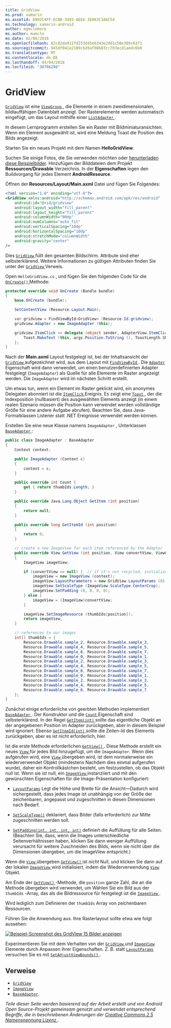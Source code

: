 ```yaml
---
title: GridView
ms.prod: xamarin
ms.assetid: 6992C4FF-ECBB-3493-AEE6-3E063C1A8C54
ms.technology: xamarin-android
author: mgmclemore
ms.author: mamcle
ms.date: 02/06/2018
ms.openlocfilehash: 82c82de912fd253d45e6343e2dd1c50e389c6371
ms.sourcegitcommit: 945df041e2180cb20af08b83cc703ecd1aedc6b0
ms.translationtype: MT
ms.contentlocale: de-DE
ms.lasthandoff: 04/04/2018
ms.locfileid: "30766298"
---
```

# <a name="gridview"></a>GridView

[`GridView`](https://developer.xamarin.com/api/type/Android.Widget.GridView/) ist eine [ `ViewGroup` ](https://developer.xamarin.com/api/type/Android.Views.ViewGroup/) , die Elemente in einem zweidimensionalen, bildlauffähigen Datenblatt anzeigt. Der Rasterelemente werden automatisch eingefügt, um das Layout mithilfe einer [ `ListAdapter` ](https://developer.xamarin.com/api/property/Android.App.ListActivity.ListAdapter/).

In diesem Lernprogramm erstellen Sie ein Raster mit Bildminiaturansichten. Wenn ein Element ausgewählt ist, wird eine Meldung Toast die Position des Bilds angezeigt.

Starten Sie ein neues Projekt mit dem Namen **HelloGridView**.

Suchen Sie einige Fotos, die Sie verwenden möchten oder [herunterladen diese Beispielbilder](http://developer.android.com/shareables/sample_images.zip). Hinzufügen der Bilddateien dem Projekt **Ressourcen/Drawable** Verzeichnis. In der **Eigenschaften** legen den Buildvorgang für jedes Element **AndroidResource**.

Öffnen der **Resources/Layout/Main.axml** Datei und fügen Sie Folgendes:

```xml
<?xml version="1.0" encoding="utf-8"?>
<GridView xmlns:android="http://schemas.android.com/apk/res/android"
    android:id="@+id/gridview"
    android:layout_width="fill_parent"
    android:layout_height="fill_parent"
    android:columnWidth="90dp"
    android:numColumns="auto_fit"
    android:verticalSpacing="10dp"
    android:horizontalSpacing="10dp"
    android:stretchMode="columnWidth"
    android:gravity="center"
/>
```

Dies [ `GridView` ](https://developer.xamarin.com/api/type/Android.Widget.GridView/) füllt den gesamten Bildschirm. Attribute sind eher selbsterklärend. Weitere Informationen zu gültigen Attributen finden Sie unter der [ `GridView` ](https://developer.xamarin.com/api/type/Android.Widget.GridView/) Verweis.

Open `HelloGridView.cs` , und fügen Sie den folgenden Code für die [ `OnCreate()` ](https://developer.xamarin.com/api/member/Android.App.Activity.OnCreate/p/Android.OS.Bundle/) Methode:

```csharp
protected override void OnCreate (Bundle bundle)
{
    base.OnCreate (bundle);

    SetContentView (Resource.Layout.Main);

    var gridview = FindViewById<GridView> (Resource.Id.gridview);
    gridview.Adapter = new ImageAdapter (this);

    gridview.ItemClick += delegate (object sender, AdapterView.ItemClickEventArgs args) {
        Toast.MakeText (this, args.Position.ToString (), ToastLength.Short).Show ();
    };
}
```

Nach der **Main.axml** Layout festgelegt ist, bei der Inhaltsansicht der [ `GridView` ](https://developer.xamarin.com/api/type/Android.Widget.GridView/) aufgezeichnet wird, aus dem Layout mit [ `FindViewById` ](https://developer.xamarin.com/api/member/Android.App.Activity.FindViewById/). Die [ `Adapter` ](https://developer.xamarin.com/api/property/Android.Widget.AdapterView.RawAdapter/) Eigenschaft wird dann verwendet, um einen benutzerdefinierten Adapter festgelegt (`ImageAdapter`) als Quelle für alle Elemente im Raster angezeigt werden. Die `ImageAdapter` wird im nächsten Schritt erstellt.

Um etwas tun, wenn ein Element im Raster geklickt wird, ein anonymes Delegaten abonniert ist die [ `ItemClick` ](https://developer.xamarin.com/api/event/Android.Widget.AdapterView.ItemClick/) Ereignis.
Es zeigt eine [ `Toast` ](https://developer.xamarin.com/api/type/Android.Widget.Toast/) , der die Indexposition (nullbasiert) des ausgewählten Elements anzeigt (in einem realen Szenario müssen die Position kann verwendet werden vollständige Größe für eine andere Aufgabe abrufen). Beachten Sie, dass Java-Formatklassen Listener statt .NET Ereignisse verwendet werden können.

Erstellen Sie eine neue Klasse namens `ImageAdapter` , Unterklassen [ `BaseAdapter` ](https://developer.xamarin.com/api/type/Android.Widget.BaseAdapter/):

```csharp
public class ImageAdapter : BaseAdapter
{
    Context context;

    public ImageAdapter (Context c)
    {
        context = c;
    }

    public override int Count {
        get { return thumbIds.Length; }
    }

    public override Java.Lang.Object GetItem (int position)
    {
        return null;
    }

    public override long GetItemId (int position)
    {
        return 0;
    }

    // create a new ImageView for each item referenced by the Adapter
    public override View GetView (int position, View convertView, ViewGroup parent)
    {
        ImageView imageView;

        if (convertView == null) {  // if it's not recycled, initialize some attributes
            imageView = new ImageView (context);
            imageView.LayoutParameters = new GridView.LayoutParams (85, 85);
            imageView.SetScaleType (ImageView.ScaleType.CenterCrop);
            imageView.SetPadding (8, 8, 8, 8);
        } else {
            imageView = (ImageView)convertView;
        }

        imageView.SetImageResource (thumbIds[position]);
        return imageView;
    }

    // references to our images
    int[] thumbIds = {
        Resource.Drawable.sample_2, Resource.Drawable.sample_3,
        Resource.Drawable.sample_4, Resource.Drawable.sample_5,
        Resource.Drawable.sample_6, Resource.Drawable.sample_7,
        Resource.Drawable.sample_0, Resource.Drawable.sample_1,
        Resource.Drawable.sample_2, Resource.Drawable.sample_3,
        Resource.Drawable.sample_4, Resource.Drawable.sample_5,
        Resource.Drawable.sample_6, Resource.Drawable.sample_7,
        Resource.Drawable.sample_0, Resource.Drawable.sample_1,
        Resource.Drawable.sample_2, Resource.Drawable.sample_3,
        Resource.Drawable.sample_4, Resource.Drawable.sample_5,
        Resource.Drawable.sample_6, Resource.Drawable.sample_7
    };
}
```

Zunächst einige erforderliche von geerbten Methoden implementiert [ `BaseAdapter` ](https://developer.xamarin.com/api/type/Android.Widget.BaseAdapter/). Der Konstruktor und die [ `Count` ](https://developer.xamarin.com/api/property/Android.Widget.BaseAdapter.Count/) Eigenschaft sind selbsterklärend. In der Regel [ `GetItem(int)` ](https://developer.xamarin.com/api/member/Android.Widget.BaseAdapter.GetItem/) sollte das eigentliche Objekt an der angegebenen Position im Adapter zurückgeben, aber in diesem Beispiel wird ignoriert. Ebenso [ `GetItemId(int)` ](https://developer.xamarin.com/api/member/Android.Widget.BaseAdapter.GetItemId/) sollte die Zeilen-Id des Elements zurückgeben, aber es ist nicht erforderlich, hier.

Ist die erste Methode erforderlichen [ `GetView()` ](https://developer.xamarin.com/api/member/Android.Widget.BaseAdapter.GetView/).
Diese Methode erstellt ein neues [ `View` ](https://developer.xamarin.com/api/type/Android.Views.View/) für jedes Bild hinzugefügt, um die `ImageAdapter`. Wenn dies aufgerufen wird, eine [ `View` ](https://developer.xamarin.com/api/type/Android.Views.View/) übergeben wird, ist dem normalerweise ein wiederverwendet Objekt (mindestens Nachdem dies einmal aufgerufen wurde), daher ein Kontrollkästchen besteht, um festzustellen, ob das Objekt null ist. Wenn sie *ist* null, ein [ `ImageView` ](https://developer.xamarin.com/api/type/Android.Widget.ImageView/) instanziiert und mit den gewünschten Eigenschaften für die Image-Präsentation konfiguriert:

- [`LayoutParams`](https://developer.xamarin.com/api/property/Android.Views.View.LayoutParameters/) Legt die Höhe und Breite für die Ansicht&mdash;Dadurch wird sichergestellt, dass jedes Image ist unabhängig von der Größe der zeichenbaren, angepasst und zugeschnitten in diesen Dimensionen nach Bedarf.

- [`SetScaleType()`](https://developer.xamarin.com/api/member/Android.Widget.ImageView.SetScaleType/) deklariert, dass Bilder (falls erforderlich) zur Mitte zugeschnitten werden soll.

- [`SetPadding(int, int, int, int)`](https://developer.xamarin.com/api/member/Android.Views.View.SetPadding/) definiert die Auffüllung für alle Seiten. (Beachten Sie, dass, wenn die Images unterschiedliche Seitenverhältnissen haben, klicken Sie dann weniger Auffüllung verursacht für weitere Zuschneiden des Bilds, wenn sie nicht über die Dimensionen übergeben, um die ImageView entspricht.)

Wenn die [ `View` ](https://developer.xamarin.com/api/type/Android.Views.View/) übergeben [ `GetView()` ](https://developer.xamarin.com/api/member/Android.Widget.BaseAdapter.GetView/) ist *nicht* Null, und klicken Sie dann auf der lokalen [ `ImageView` ](https://developer.xamarin.com/api/type/Android.Widget.ImageView/) wird initialisiert, indem die Wiederverwendung [ `View` ](https://developer.xamarin.com/api/type/Android.Views.View/) Objekt.

Am Ende der [ `GetView()` ](https://developer.xamarin.com/api/member/Android.Widget.BaseAdapter.GetView/) -Methode, die `position` ganze Zahl, die an die Methode übergeben wird verwendet, um Wählen Sie ein Bild aus der `thumbIds` -Array, das als die Bildressource für festgelegt ist die [ `ImageView` ](https://developer.xamarin.com/api/type/Android.Widget.ImageView/).

Wird lediglich zum Definieren der `thumbIds` Array von zeichenbaren Ressourcen.

Führen Sie die Anwendung aus. Ihre Rasterlayout sollte etwa wie folgt aussehen:

[![Beispiel-Screenshot des GridView 15 Bilder anzeigen](grid-view-images/helloviews4.png)](grid-view-images/helloviews4.png#lightbox)

Experimentieren Sie mit dem Verhalten von der [ `GridView` ](https://developer.xamarin.com/api/type/Android.Widget.GridView/) und [ `ImageView` ](https://developer.xamarin.com/api/type/Android.Widget.ImageView/) Elemente durch Anpassen ihrer Eigenschaften. Z. B. statt [ `LayoutParams` ](https://developer.xamarin.com/api/property/Android.Views.View.LayoutParameters/) versuchen Sie es mit [ `SetAdjustViewBounds()` ](https://developer.xamarin.com/api/member/Android.Widget.ImageView.SetAdjustViewBounds/).


## <a name="references"></a>Verweise

-   [`GridView`](https://developer.xamarin.com/api/type/Android.Widget.GridView/) 
-   [`ImageView`](https://developer.xamarin.com/api/type/Android.Widget.ImageView/)
-   [`BaseAdapter`](https://developer.xamarin.com/api/type/Android.Widget.BaseAdapter/).

*Teile dieser Seite werden basierend auf der Arbeit erstellt und von Android Open Source-Projekt gemeinsam genutzt und verwendet entsprechend Begriffe, die in beschriebenen Änderungen der*
[*Creative Commons 2.5 Namensnennung Lizenz* ](http://creativecommons.org/licenses/by/2.5/).
